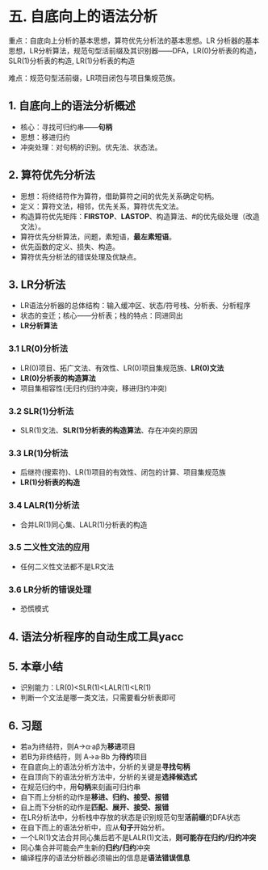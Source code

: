 # 五. 自底向上的语法分析
重点：自底向上分析的基本思想，算符优先分析法的基本思想。LR 分析器的基本思想，LR分析算法，规范句型活前缀及其识别器——DFA，LR(0)分析表的构造，SLR(1)分析表的构造, LR(1)分析表的构造

难点：规范句型活前缀，LR项目闭包与项目集规范族。
## 1. 自底向上的语法分析概述
- 核心：寻找可归约串——**句柄**
- 思想：移进归约
- 冲突处理：对句柄的识别。优先法、状态法。

## 2. 算符优先分析法
- 思想：将终结符作为算符，借助算符之间的优先关系确定句柄。
- 定义：算符文法，相邻，优先关系，算符优先文法。
- 构造算符优先矩阵：**FIRSTOP**、**LASTOP**、构造算法、#的优先级处理（改造文法）。
- 算符优先分析算法，问题，素短语，**最左素短语**。
- 优先函数的定义、损失、构造。
- 算符优先分析法的错误处理及优缺点。

## 3. LR分析法
- LR语法分析器的总体结构：输入缓冲区、状态/符号栈、分析表、分析程序
- 状态的变迁；核心——分析表；栈的特点：同进同出
- **LR分析算法**

### 3.1 LR(0)分析法
- LR(0)项目、拓广文法、有效性、LR(0)项目集规范族、**LR(0)文法**
- **LR(0)分析表的构造算法**
- 项目集相容性(无归约归约冲突，移进归约冲突)

### 3.2 SLR(1)分析法
- SLR(1)文法、**SLR(1)分析表的构造算法**、存在冲突的原因


### 3.3 LR(1)分析法
- 后继符(搜索符)、LR(1)项目的有效性、闭包的计算、项目集规范族
- **LR(1)分析表的构造**

### 3.4 LALR(1)分析法
- 合并LR(1)同心集、LALR(1)分析表的构造

### 3.5 二义性文法的应用
- 任何二义性文法都不是LR文法

### 3.6 LR分析的错误处理
- 恐慌模式

## 4. 语法分析程序的自动生成工具yacc

## 5. 本章小结
- 识别能力：LR(0)<SLR(1)<LALR(1)<LR(1)
- 判断一个文法是哪一类文法，只需要看分析表即可

## 6. 习题
- 若a为终结符，则A→α·aβ为**移进**项目
- 若B为非终结符，则 A→a·Bb 为**待约**项目
- 在自底向上的语法分析方法中，分析的关键是**寻找句柄**
- 在自顶向下的语法分析方法中，分析的关键是**选择候选式**
- 在规范归约中，用**句柄**来刻画可归约串
- 自下而上分析的动作是**移进、归约、接受、报错**
- 自上而下分析的动作是**匹配、展开、接受、报错**
- 在LR分析法中，分析栈中存放的状态是识别规范句型**活前缀**的DFA状态
- 在自下而上的语法分析中，应从**句子**开始分析。
- 一个LR(1)文法合并同心集后若不是LALR(1)文法，**则可能存在归约/归约冲突**
- 同心集合并可能会产生新的**归约/归约**冲突
- 编译程序的语法分析器必须输出的信息是**语法错误信息**


